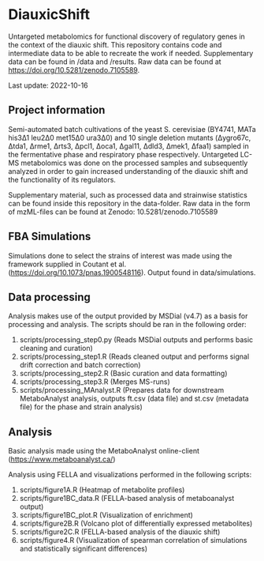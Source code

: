 # DiauxicShift

Untargeted metabolomics for functional discovery of regulatory genes in the context of the diauxic shift.
This repository contains code and intermediate data to be able to recreate the work if needed. Supplementary data can be found in /data and /results. Raw data can be found at https://doi.org/10.5281/zenodo.7105589.

Last update: 2022-10-16

## Project information

Semi-automated batch cultivations of the yeast S. cerevisiae (BY4741, MATa his3&#916;1 leu2&#916;0 met15&#916;0 ura3&#916;0) and 10 single deletion mutants (&#916;ygro67c, &#916;tda1, &#916;rme1, &#916;rts3, &#916;pcl1, &#916;oca1, &#916;gal11, &#916;dld3, &#916;mek1, &#916;faa1) sampled in the fermentative phase and respiratory phase respectively. Untargeted LC-MS metabolomics was done on the processed samples and subsequently analyzed in order to gain increased understanding of the diauxic shift and the functionality of its regulators. 

Supplementary material, such as processed data and strainwise statistics can be found inside this repository in the data-folder.
Raw data in the form of mzML-files can be found at Zenodo: 10.5281/zenodo.7105589

## FBA Simulations

Simulations done to select the strains of interest was made using the framework supplied in Coutant et al. (https://doi.org/10.1073/pnas.1900548116). Output found in data/simulations.

## Data processing

Analysis makes use of the output provided by MSDial (v4.7) as a basis for processing and analysis. The scripts should be ran in the following order:

1. scripts/processing_step0.py (Reads MSDial outputs and performs basic cleaning and curation)
2. scripts/processing_step1.R (Reads cleaned output and performs signal drift correction and batch correction)
3. scripts/processing_step2.R (Basic curation and data formatting)
4. scripts/processing_step3.R (Merges MS-runs)
5. scripts/processing_MAnalyst.R (Prepares data for downstream MetaboAnalyst analysis, outputs ft.csv (data file) and st.csv (metadata file) for the phase and strain analysis)

## Analysis

Basic analysis made using the MetaboAnalyst online-client (https://www.metaboanalyst.ca/)

Analysis using FELLA and visualizations performed in the following scripts:

1. scripts/figure1A.R (Heatmap of metabolite profiles)
2. scripts/figure1BC_data.R (FELLA-based analysis of metaboanalyst output)
3. scripts/figure1BC_plot.R (Visualization of enrichment)
4. scripts/figure2B.R (Volcano plot of differentially expressed metabolites)
5. scripts/figure2C.R (FELLA-based analysis of the diauxic shift)
6. scripts/figure4.R (Visualization of spearman correlation of simulations and statistically significant differences)
